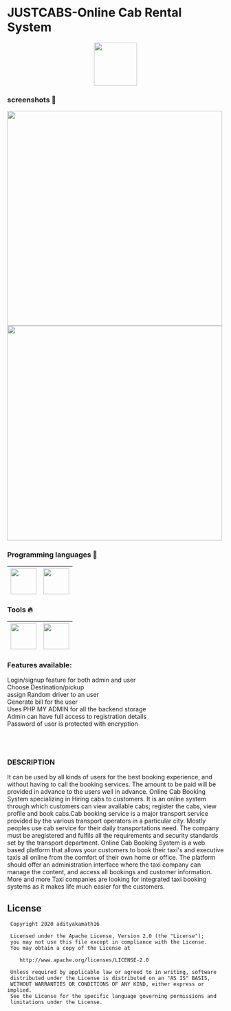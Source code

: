 # JUSTCABS-Online Cab Rental System

<p align="center">
<img  height="100" src="https://github.com/adityakamath16/JustCabs-Online.Cab.Rental.System/blob/main/new/logo2.jpg"></img>
</p>

### screenshots :rocket:
<img src="https://github.com/adityakamath16/JustCabs-Online.Cab.Rental.System/blob/main/screenshots/4home.png" width=500> <img src="https://github.com/adityakamath16/JustCabs-Online.Cab.Rental.System/blob/main/screenshots/1login.png" width=500>

### Programming languages :rocket:
|<img src="https://github.com/adityakamath16/JustCabs-Online.Cab.Rental.System/blob/main/screenshots/html-flat.png" width=60> | <img src="https://github.com/adityakamath16/JustCabs-Online.Cab.Rental.System/blob/main/screenshots/css.png" width=60> | 
|:---:|:---:|

### Tools :fire:
|<img src="https://github.com/adityakamath16/JustCabs-Online.Cab.Rental.System/blob/main/screenshots/WampServer.png" width=60> | <img src="https://github.com/adityakamath16/JustCabs-Online.Cab.Rental.System/blob/main/screenshots/brackets.png" width=60> | 
|:---:|:---:|


<p><h3>Features available: </h3></p>
Login/signup feature for both admin and user<br>
Choose Destination/pickup<br>
assign Random driver to an user<br>
Generate bill for the user<br>
Uses PHP MY ADMIN for all the backend storage<br>
Admin can have full access to registration details<br>
Password of user is protected with encryption<br>

<br></br>
### DESCRIPTION
<p>It can be used by all kinds of users for the best booking experience, and without having to call the booking services. The amount to be paid will be provided in advance to the users well in advance. Online Cab Booking System specializing in Hiring cabs to customers. It is an online system through which customers can view available cabs; register the cabs, view profile and book cabs.Cab booking service is a major transport service provided by the various transport operators in a particular city. Mostly peoples use cab service for their daily transportations need. The company must be aregistered and fulfils all the requirements and security standards set by the transport department.
Online Cab Booking System is a web based platform that allows your customers to book their taxi's and executive taxis all online from the comfort of their own home or office. The platform should offer an administration interface where the taxi company can manage the content, and access all bookings and customer information. More and more Taxi companies are looking for integrated taxi booking systems as it makes life much easier for the customers.</p>
<p align="center">

 License
 -------
 
     Copyright 2020 adityakamath16
 
     Licensed under the Apache License, Version 2.0 (the "License");
     you may not use this file except in compliance with the License.
     You may obtain a copy of the License at
 
        http://www.apache.org/licenses/LICENSE-2.0
 
     Unless required by applicable law or agreed to in writing, software
     distributed under the License is distributed on an "AS IS" BASIS,
     WITHOUT WARRANTIES OR CONDITIONS OF ANY KIND, either express or implied.
     See the License for the specific language governing permissions and
     limitations under the License.

